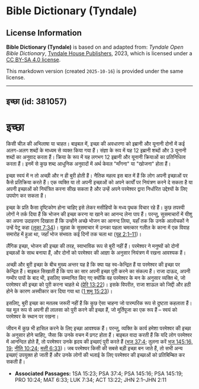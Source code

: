# Bible Dictionary (Tyndale)

## License Information

**Bible Dictionary (Tyndale)** is based on and adapted from: _Tyndale Open Bible Dictionary_, [Tyndale House Publishers](https://tyndaleopenresources.com/), 2023, which is licensed under a [CC BY-SA 4.0 license](https://creativecommons.org/licenses/by-sa/4.0/legalcode.en).

This markdown version (created `2025-10-16`) is provided under the same license.



--------------------------------

## इच्छा (id: 381057)

इच्छा
=====

किसी चीज़ की अभिलाषा या चाहत। बाइबल में, इच्छा की अवधारणा को इब्रानी और यूनानी दोनों में कई अलग\-अलग शब्दों के माध्यम से व्यक्त किया गया हैं। संज्ञा के रूप में यह 12 इब्रानी शब्दों और 3 यूनानी शब्दों का अनुवाद करता हैं। क्रिया के रूप में यह लगभग 12 इब्रानी और यूनानी क्रियाओं का प्रतिनिधित्व करता हैं। इनमें से कुछ शब्द आधुनिक अनुवादों में अर्थ केवल "माँगना" या "खोजना" होता हैं।

इच्छा स्वयं में न तो अच्छी और न ही बुरी होती हैं। नैतिक महत्व इस बात में हैं कि लोग अपनी इच्छाओं पर कैसे प्रतिक्रिया करते हैं। एक व्यक्ति या तो अपनी इच्छाओं को अपने कार्यों पर नियंत्रण करने दे सकता है या अपनी इच्छाओं को नियंत्रित करना सीख सकता है और उन्हें अपने परमेश्वर द्वारा निर्धारित उद्देश्यों के लिए उपयोग कर सकता हैं।

इच्छा के प्रति कैसा दृष्टिकोण होना चाहिए इसे लेकर मसीहियों के मध्य पृथक विचार रहे हैं। कुछ तपस्वी लोगों ने तर्क दिया हैं कि भोजन की इच्छा करना या खाने का आनन्द लेना पाप हैं। परन्तु, सुसमाचारों में यीशु का अपना उदाहरण दिखाता हैं कि उन्होंने अच्छे भोजन का आनन्द लिया, यहाँ तक कि उनके आलोचकों ने उन्हें पेटू कहा ([लूका 7:34](https://ref.ly/Luke7:34))। यूहन्ना के सुसमाचार में उनका पहला चमत्कार गलील के काना में एक विवाह समारोह में हुआ था, जहाँ भोज संभवतः कई दिनों तक चला था ([यूह 2:1–11](https://ref.ly/John2:1-John2:11))।

लैंगिक इच्छा, भोजन की इच्छा की तरह, स्वाभाविक रूप से बुरी नहीं हैं। परमेश्वर ने मनुष्यों को दोनों इच्छाओं के साथ बनाया हैं, और दोनों को परमेश्वर की आज्ञा के अनुसार नियंत्रण में रखना आवश्यक हैं।

अच्छी और बुरी इच्छा के बीच मुख्य अन्तर यह है कि क्या यह स्व\-केन्द्रित हैं या परमेश्वर की इच्छा पर केन्द्रित हैं। बाइबल सिखाती हैं कि पाप का सार अपनी इच्छा पुरी करने का संकल्प हैं। राजा दाऊद, अपनी गम्भीर पापों के बाद भी, इसलिए सम्मानित किए गए क्योंकि वह परमेश्वर के मन के अनुसार व्यक्ति थे, जो परमेश्वर की इच्छा को पुरी करना चाहते थे ([प्रेरि 13:22](https://ref.ly/Acts13:22))। इसके विपरीत, राजा शाऊल को जिद्दी और हठी होने के कारण अस्वीकार कर दिया गया था ([1 शमू 15:23](https://ref.ly/1Sam15:23))।

इसलिए, बुरी इच्छा का मतलब जरूरी नहीं हैं कि कुछ ऐसा चाहना जो पारम्परिक रूप से दुष्टता कहलाता हैं। यह मूल रूप से अपनी ही लालसा को पुरी करने की इच्छा हैं, जो मूर्तिपूजा का एक रूप हैं – स्वयं को परमेश्वर के स्थान पर रखना।

जीवन में कुछ भी हासिल करने के लिए इच्छा आवश्यक हैं। परन्तु, व्यक्ति के कार्य हमेशा परमेश्वर की इच्छा के अनुसार होने चाहिए, जैसा कि उनके वचन में प्रगट होता हैं। बाइबल वादा करती हैं कि यदि लोग परमेश्वर में आनन्दित होते हैं, तो परमेश्वर उनके हृदय की इच्छाएं पुरी करते हैं ([भज 37:4](https://ref.ly/Ps37:4); तुलना करें [भज 145:16, 19](https://ref.ly/Ps145:16); [नीति 10:24](https://ref.ly/Prov10:24); [मत्ती 6:33](https://ref.ly/Matt6:33))। जब परमेश्वर किसी की सबसे बड़ी इच्छा बन जाते हैं, तो सभी अन्य इच्छाएं उपयुक्त हो जाती हैं और उनके लोगों की भलाई के लिए परमेश्वर की इच्छाओं को प्रतिबिम्बित कर सकती हैं।

* **Associated Passages:** 1SA 15:23; PSA 37:4; PSA 145:16; PSA 145:19; PRO 10:24; MAT 6:33; LUK 7:34; ACT 13:22; JHN 2:1–JHN 2:11

